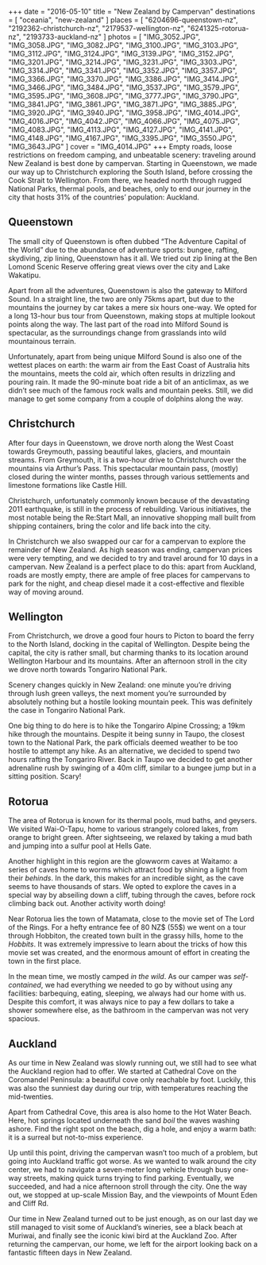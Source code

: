+++
date    = "2016-05-10"
title   = "New Zealand by Campervan"
destinations = [ "oceania", "new-zealand" ]
places  = [
  "6204696-queenstown-nz", "2192362-christchurch-nz", "2179537-wellington-nz",
  "6241325-rotorua-nz", "2193733-auckland-nz"
]
photos = [
  "IMG_3052.JPG", "IMG_3058.JPG", "IMG_3082.JPG", "IMG_3100.JPG", "IMG_3103.JPG",
  "IMG_3112.JPG", "IMG_3124.JPG", "IMG_3139.JPG", "IMG_3152.JPG", "IMG_3201.JPG",
  "IMG_3214.JPG", "IMG_3231.JPG", "IMG_3303.JPG", "IMG_3314.JPG", "IMG_3341.JPG",
  "IMG_3352.JPG", "IMG_3357.JPG", "IMG_3366.JPG", "IMG_3370.JPG", "IMG_3386.JPG",
  "IMG_3414.JPG", "IMG_3466.JPG", "IMG_3484.JPG", "IMG_3537.JPG", "IMG_3579.JPG",
  "IMG_3595.JPG", "IMG_3608.JPG", "IMG_3777.JPG", "IMG_3790.JPG", "IMG_3841.JPG",
  "IMG_3861.JPG", "IMG_3871.JPG", "IMG_3885.JPG", "IMG_3920.JPG", "IMG_3940.JPG",
  "IMG_3958.JPG", "IMG_4014.JPG", "IMG_4016.JPG", "IMG_4042.JPG", "IMG_4066.JPG",
  "IMG_4075.JPG", "IMG_4083.JPG", "IMG_4113.JPG", "IMG_4127.JPG", "IMG_4141.JPG",
  "IMG_4148.JPG", "IMG_4167.JPG", "IMG_3395.JPG", "IMG_3550.JPG", "IMG_3643.JPG"
]
cover = "IMG_4014.JPG"
+++
Empty roads, loose restrictions on freedom camping, and unbeatable scenery: traveling around New Zealand is best done by campervan. Starting in Queenstown, we made our way up to Christchurch exploring the South Island, before crossing the Cook Strait to Wellington. From there, we headed north through rugged National Parks, thermal pools, and beaches, only to end our journey in the city that hosts 31% of the countries’ population: Auckland.
<!--more-->

## Queenstown
The small city of Queenstown is often dubbed “The Adventure Capital of the World” due to the abundance of adventure sports: bungee, rafting, skydiving, zip lining, Queenstown has it all. We tried out zip lining at the Ben Lomond Scenic Reserve offering great views over the city and Lake Wakatipu.

Apart from all the adventures, Queenstown is also the gateway to Milford Sound. In a straight line, the two are only 75kms apart, but due to the mountains the journey by car takes a mere six hours one-way. We opted for a long 13-hour bus tour from Queenstown, making stops at multiple lookout points along the way. The last part of the road into Milford Sound is spectacular, as the surroundings change from grasslands into wild mountainous terrain.

Unfortunately, apart from being unique Milford Sound is also one of the wettest places on earth: the warm air from the East Coast of Australia hits the mountains, meets the cold air, which often results in drizzling and pouring rain. It made the 90-minute boat ride a bit of an anticlimax, as we didn’t see much of the famous rock walls and mountain peeks. Still, we did manage to get some company from a couple of dolphins along the way.

## Christchurch
After four days in Queenstown, we drove north along the West Coast towards Greymouth, passing beautiful lakes, glaciers, and mountain streams. From Greymouth, it is a two-hour drive to Christchurch over the mountains via Arthur’s Pass. This spectacular mountain pass, (mostly) closed during the winter months, passes through various settlements and limestone formations like Castle Hill.

Christchurch, unfortunately commonly known because of the devastating 2011 earthquake, is still in the process of rebuilding. Various initiatives, the most notable being the Re:Start Mall, an innovative shopping mall built from shipping containers, bring the color and life back into the city.

In Christchurch we also swapped our car for a campervan to explore the remainder of New Zealand. As high season was ending, campervan prices were very tempting, and we decided to try and travel around for 10 days in a campervan. New Zealand is a perfect place to do this: apart from Auckland, roads are mostly empty, there are ample of free places for campervans to park for the night, and cheap diesel made it a cost-effective and flexible way of moving around.

## Wellington
From Christchurch, we drove a good four hours to Picton to board the ferry to the North Island, docking in the capital of Wellington. Despite being the capital, the city is rather small, but charming thanks to its location around Wellington Harbour and its mountains. After an afternoon stroll in the city we drove north towards Tongariro National Park.

Scenery changes quickly in New Zealand: one minute you’re driving through lush green valleys, the next moment you’re surrounded by absolutely nothing but a hostile looking mountain peek. This was definitely the case in Tongariro National Park.

One big thing to do here is to hike the Tongariro Alpine Crossing; a 19km hike through the mountains. Despite it being sunny in Taupo, the closest town to the National Park, the park officials deemed weather to be too hostile to attempt any hike. As an alternative, we decided to spend two hours rafting the Tongariro River. Back in Taupo we decided to get another adrenaline rush by swinging of a 40m cliff, similar to a bungee jump but in a sitting position. Scary!

## Rotorua
The area of Rotorua is known for its thermal pools, mud baths, and geysers. We visited Wai-O-Tapu, home to various strangely colored lakes, from orange to bright green. After sightseeing, we relaxed by taking a mud bath and jumping into a sulfur pool at Hells Gate.

Another highlight in this region are the glowworm caves at Waitamo: a series of caves home to worms which attract food by shining a light from their *behinds*. In the dark, this makes for an incredible sight, as the cave seems to have thousands of stars. We opted to explore the caves in a special way by abseiling down a cliff, tubing through the caves, before rock climbing back out. Another activity worth doing!

Near Rotorua lies the town of Matamata, close to the movie set of The Lord of the Rings. For a hefty entrance fee of 80 NZ$ (55$) we went on a tour through Hobbiton, the created town built in the grassy hills, home to the *Hobbits*. It was extremely impressive to learn about the tricks of how this movie set was created, and the enormous amount of effort in creating the town in the first place.

In the mean time, we mostly camped *in the wild*. As our camper was *self-contained*, we had everything we needed to go by without using any facilities: barbequing, eating, sleeping, we always had our home with us. Despite this comfort, it was always nice to pay a few dollars to take a shower somewhere else, as the bathroom in the campervan was not very spacious.

## Auckland
As our time in New Zealand was slowly running out, we still had to see what the Auckland region had to offer. We started at Cathedral Cove on the Coromandel Peninsula: a beautiful cove only reachable by foot. Luckily, this was also the sunniest day during our trip, with temperatures reaching the mid-twenties.

Apart from Cathedral Cove, this area is also home to the Hot Water Beach. Here, hot springs located underneath the sand *boil* the waves washing ashore. Find the right spot on the beach, dig a hole, and enjoy a warm bath: it is a surreal but not-to-miss experience.

Up until this point, driving the campervan wasn’t too much of a problem, but going into Auckland traffic got worse. As we wanted to walk around the city center, we had to navigate a seven-meter long vehicle through busy one-way streets, making quick turns trying to find parking. Eventually, we succeeded, and had a nice afternoon stroll through the city. One the way out, we stopped at up-scale Mission Bay, and the viewpoints of Mount Eden and Cliff Rd.

Our time in New Zealand turned out to be just enough, as on our last day we still managed to visit some of Auckland’s wineries, see a black beach at Muriwai, and finally see the iconic kiwi bird at the Auckland Zoo. After returning the campervan, our home, we left for the airport looking back on a fantastic fifteen days in New Zealand.